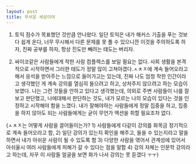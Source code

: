 ```yaml
---
layout: post
title: 무서운 세상이야
---
```


1. 토익 점수가 목표했던 것만큼 안나왔다. 일단 토익은 내가 해커스 기출을 푸는 것보다 쉽게 온다, 너무 무시해서 다른 문제를 못 풀 수 있으니깐 이것을 주의하도록 하자, 진짜 공부를 하자, 항상 진도만 빼려는 태도는 버리자.

2. 싸이코같은 사람들에게 착한 사람 컴플렉스를 보일 필요는 없다. 사회 생활을 본격적으로 시작하면서 그러한 태도가 정말 많이 고쳐야겠다.ㅅㅊㅈ에 계속 들어오라고 해서 응석을 받아주는 느낌으로 들어가고는 있는데, 진짜 나도 엄청 착한 인간이라고 생각했던 게 계속 강의를 열심히 들으려고 하고, 상처주지 않으려고 하는 모습이 보였다. 나는 그런 것들을 안하고 있다고 생각했는데, 의외로 주변 사람들이 나를 잘 보고 판단했고, 나에대해서 판단하는 것도, 내가 모르는 나의 모습이 있다는 것을 인정하고 시작해야 함을  느꼈다. 내가 잘해야하는 사람들에게 정말 집중을 하고, 집중을 하지 않아도 되는 사람들에게는 굳이 무언가 액션을 취할 필요조차 없다.

 (ㅅㅊㅈ는 어떻게 사람을 끌어들이는가? 1) 사람들에게 다같이 강의를 화목금 정기적으로 계속 들어오라고 함, 2) 일단 강의가 있는지 확인을 해주고, 들을 수 있는지라고 말을 하면서 내가 아쉬운 사람이 될 수 있도록 함 3) 다양한 사람을 엮어서 관계성에 있어서 아쉬울시 여러 사람들에게 피해가 갈 수 있다는 점을 말함 4) 강의 자체는 인문학 강의라고 하는데, 자꾸 이 사람들 얼굴을 보면 화가 나서 강의는 못 듣겠다 ㅜㅜ)